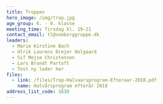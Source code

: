 ```yaml
---
title: Troppen
hero_image: /img/trop.jpg
age_group: 6. - 9. klasse
meeting_time: Tirsdag kl. 19-21
contact_email: tl@soeborggruppe.dk
leaders:
  - Marie Kirstine Bach
  - Ulrik Laurens Drejer Holgaard
  - Sif Mejse Christensen
  - Lars Brandt Partoft
  - Test ny leder her
files:
  - link: /files/Trop-Halvaarsprogram-Efteraar-2018.pdf
    name: Halvårsprogram efterår 2018
address_list_code: 1630
---
```


